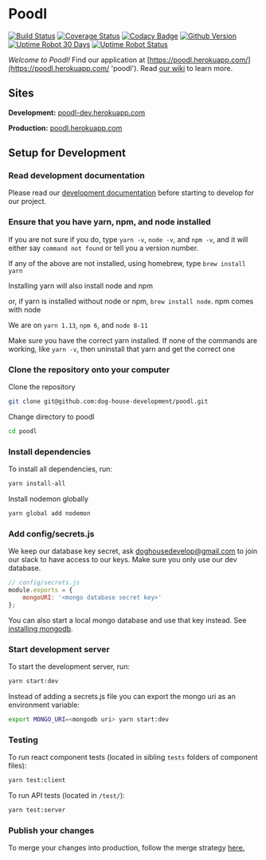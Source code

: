 # Poodl

[![Build Status](https://travis-ci.org/dog-house-development/poodl.svg?branch=dev)](https://travis-ci.org/dog-house-development/poodl)
[![Coverage Status](https://coveralls.io/repos/github/dog-house-development/poodl/badge.svg?branch=dev&service=github)](https://coveralls.io/github/dog-house-development/poodl?branch=dev&service=github)
[![Codacy Badge](https://api.codacy.com/project/badge/Grade/63b5098b43bc458ea3e5ef8de9f5bc8b)](https://www.codacy.com/app/DogHouseDevelopment/poodl?utm_source=github.com&utm_medium=referral&utm_content=dog-house-development/poodl&utm_campaign=Badge_Grade)
[![Github Version](https://img.shields.io/github/release/dog-house-development/poodl.svg?style=flat)](https://github.com/dog-house-development/poodl/releases)
[![Uptime Robot 30 Days](https://img.shields.io/uptimerobot/ratio/m781947640-2764269a69a56d48f8edc5db.svg?style=flat)](https://poodl.herokuapp.com/)
[![Uptime Robot Status](https://img.shields.io/uptimerobot/status/m781947640-2764269a69a56d48f8edc5db.svg?style=flat)](https://poodl.herokuapp.com/)

_Welcome to Poodl!_ Find our application at [https://poodl.herokuapp.com/](https://poodl.herokuapp.com/ 'poodl'). Read [our wiki](https://github.com/dog-house-development/poodl/wiki 'poodl wiki') to learn more.

## Sites

**Development:** [poodl-dev.herokuapp.com](http://poodl-dev.herokuapp.com/)

**Production:** [poodl.herokuapp.com](http://poodl-dev.herokuapp.com/)

## Setup for Development

### Read development documentation

Please read our [development documentation](https://github.com/dog-house-development/poodl/wiki/Developer-Documentation) 
before starting to develop for our project.

### Ensure that you have yarn, npm, and node installed

If you are not sure if you do, type `yarn -v`, `node -v`,
and `npm -v`, and it will either say `command not found`
or tell you a version number.

If any of the above are not installed, using homebrew,
type `brew install yarn`

Installing yarn will also install node and npm

or, if yarn is installed without node or npm,
`brew install node`. npm comes with node

We are on `yarn 1.13`, `npm 6`, and `node 8-11`

Make sure you have the correct yarn installed.
If none of the commands are working, like `yarn -v`,
then uninstall that yarn and get the correct one

### Clone the repository onto your computer

Clone the repository

```bash
git clone git@github.com:dog-house-development/poodl.git
```

Change directory to poodl

```bash
cd poodl
```

### Install dependencies

To install all dependencies, run:

```bash
yarn install-all
```

Install nodemon globally

```bash
yarn global add nodemon
```

### Add config/secrets.js

We keep our database key secret, ask doghousedevelop@gmail.com to 
join our slack to have access to our keys. 
Make sure you only use our dev database.

```js
// config/secrets.js
module.exports = {
    mongoURI: '<mongo database secret key>'
};
```

You can also start a local mongo database and use that key instead. 
See [installing mongodb](https://docs.mongodb.com/manual/installation/).

### Start development server

To start the development server, run:

```bash
yarn start:dev
```

Instead of adding a secrets.js file you can export the
mongo uri as an environment variable:

```bash
export MONGO_URI=<mongodb uri> yarn start:dev
```

### Testing

To run react component tests (located in sibling `tests` folders of component files):

```bash
yarn test:client
```

To run API tests (located in `/test/`):

```bash
yarn test:server
```

### Publish your changes

To merge your changes into production, follow the
merge strategy
[here.](https://github.com/dog-house-development/poodl/wiki/Git-Merging-Strategy)
